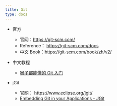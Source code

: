 ```yaml
---
title: Git
type: docs
---
```


- 官方
  - 官网：https://git-scm.com/
  - Reference： https://git-scm.com/docs
  - 中文 Book：https://git-scm.com/book/zh/v2/

- 中文教程
  - [猴子都能懂的 Git 入门](https://backlog.com/git-tutorial/cn/)
    
- jGit
  - 官网： https://www.eclipse.org/jgit/
  - [Embedding Git in your Applications - JGit](https://git-scm.com/book/en/v2/Appendix-B:-Embedding-Git-in-your-Applications-JGit) 
